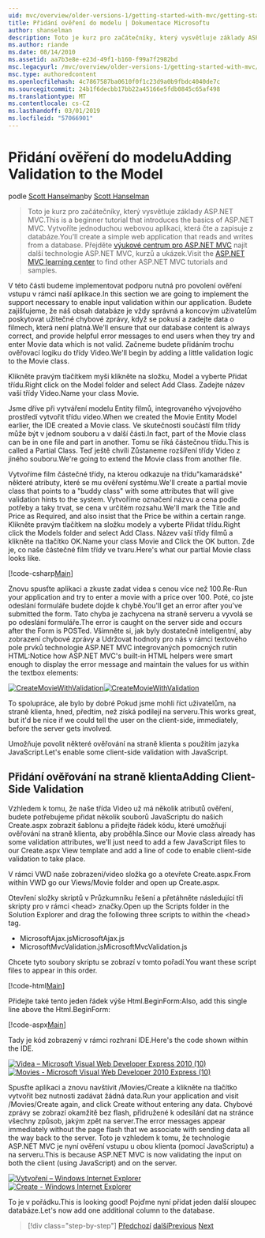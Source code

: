 ```yaml
---
uid: mvc/overview/older-versions-1/getting-started-with-mvc/getting-started-with-mvc-part7
title: Přidání ověření do modelu | Dokumentace Microsoftu
author: shanselman
description: Toto je kurz pro začátečníky, který vysvětluje základy ASP.NET MVC. Vytvořte jednoduchou webovou aplikaci, která čte a zapisuje z databáze.
ms.author: riande
ms.date: 08/14/2010
ms.assetid: aa7b3e8e-e23d-49f1-b160-f99a7f2982bd
msc.legacyurl: /mvc/overview/older-versions-1/getting-started-with-mvc/getting-started-with-mvc-part7
msc.type: authoredcontent
ms.openlocfilehash: 4c7867587ba0610f0f1c23d9a0b9fbdc4040de7c
ms.sourcegitcommit: 24b1f6decbb17bb22a45166e5fdb0845c65af498
ms.translationtype: MT
ms.contentlocale: cs-CZ
ms.lasthandoff: 03/01/2019
ms.locfileid: "57066901"
---
```

<a name="adding-validation-to-the-model"></a><span data-ttu-id="9937a-104">Přidání ověření do modelu</span><span class="sxs-lookup"><span data-stu-id="9937a-104">Adding Validation to the Model</span></span>
====================
<span data-ttu-id="9937a-105">podle [Scott Hanselman](https://github.com/shanselman)</span><span class="sxs-lookup"><span data-stu-id="9937a-105">by [Scott Hanselman](https://github.com/shanselman)</span></span>

> <span data-ttu-id="9937a-106">Toto je kurz pro začátečníky, který vysvětluje základy ASP.NET MVC.</span><span class="sxs-lookup"><span data-stu-id="9937a-106">This is a beginner tutorial that introduces the basics of ASP.NET MVC.</span></span> <span data-ttu-id="9937a-107">Vytvoříte jednoduchou webovou aplikaci, která čte a zapisuje z databáze.</span><span class="sxs-lookup"><span data-stu-id="9937a-107">You'll create a simple web application that reads and writes from a database.</span></span> <span data-ttu-id="9937a-108">Přejděte [výukové centrum pro ASP.NET MVC](../../../index.md) najít další technologie ASP.NET MVC, kurzů a ukázek.</span><span class="sxs-lookup"><span data-stu-id="9937a-108">Visit the [ASP.NET MVC learning center](../../../index.md) to find other ASP.NET MVC tutorials and samples.</span></span>


<span data-ttu-id="9937a-109">V této části budeme implementovat podporu nutná pro povolení ověření vstupu v rámci naší aplikace.</span><span class="sxs-lookup"><span data-stu-id="9937a-109">In this section we are going to implement the support necessary to enable input validation within our application.</span></span> <span data-ttu-id="9937a-110">Budete zajišťujeme, že náš obsah databáze je vždy správná a koncovým uživatelům poskytovat užitečné chybové zprávy, když se pokusí a zadejte data o filmech, která není platná.</span><span class="sxs-lookup"><span data-stu-id="9937a-110">We'll ensure that our database content is always correct, and provide helpful error messages to end users when they try and enter Movie data which is not valid.</span></span> <span data-ttu-id="9937a-111">Začneme budete přidáním trochu ověřovací logiku do třídy Video.</span><span class="sxs-lookup"><span data-stu-id="9937a-111">We'll begin by adding a little validation logic to the Movie class.</span></span>

<span data-ttu-id="9937a-112">Klikněte pravým tlačítkem myši klikněte na složku, Model a vyberte Přidat třídu.</span><span class="sxs-lookup"><span data-stu-id="9937a-112">Right click on the Model folder and select Add Class.</span></span> <span data-ttu-id="9937a-113">Zadejte název vaší třídy Video.</span><span class="sxs-lookup"><span data-stu-id="9937a-113">Name your class Movie.</span></span>

<span data-ttu-id="9937a-114">Jsme dříve při vytváření modelu Entity filmů, integrovaného vývojového prostředí vytvořit třídu video.</span><span class="sxs-lookup"><span data-stu-id="9937a-114">When we created the Movie Entity Model earlier, the IDE created a Movie class.</span></span> <span data-ttu-id="9937a-115">Ve skutečnosti součástí film třídy může být v jednom souboru a v další části.</span><span class="sxs-lookup"><span data-stu-id="9937a-115">In fact, part of the Movie class can be in one file and part in another.</span></span> <span data-ttu-id="9937a-116">Tomu se říká částečnou třídu.</span><span class="sxs-lookup"><span data-stu-id="9937a-116">This is called a Partial Class.</span></span> <span data-ttu-id="9937a-117">Teď ještě chvíli Zůstaneme rozšíření třídy Video z jiného souboru.</span><span class="sxs-lookup"><span data-stu-id="9937a-117">We're going to extend the Movie class from another file.</span></span>

<span data-ttu-id="9937a-118">Vytvoříme film částečné třídy, na kterou odkazuje na třídu"kamarádské" některé atributy, které se mu ověření systému.</span><span class="sxs-lookup"><span data-stu-id="9937a-118">We'll create a partial movie class that points to a "buddy class" with some attributes that will give validation hints to the system.</span></span> <span data-ttu-id="9937a-119">Vytvoříme označení názvu a cena podle potřeby a taky trvat, se cena v určitém rozsahu.</span><span class="sxs-lookup"><span data-stu-id="9937a-119">We'll mark the Title and Price as Required, and also insist that the Price be within a certain range.</span></span> <span data-ttu-id="9937a-120">Klikněte pravým tlačítkem na složku modely a vyberte Přidat třídu.</span><span class="sxs-lookup"><span data-stu-id="9937a-120">Right click the Models folder and select Add Class.</span></span> <span data-ttu-id="9937a-121">Název vaší třídy filmů a klikněte na tlačítko OK.</span><span class="sxs-lookup"><span data-stu-id="9937a-121">Name your class Movie and Click the OK button.</span></span> <span data-ttu-id="9937a-122">Zde je, co naše částečné film třídy ve tvaru.</span><span class="sxs-lookup"><span data-stu-id="9937a-122">Here's what our partial Movie class looks like.</span></span>

[!code-csharp[Main](getting-started-with-mvc-part7/samples/sample1.cs)]

<span data-ttu-id="9937a-123">Znovu spusťte aplikaci a zkuste zadat videa s cenou více než 100.</span><span class="sxs-lookup"><span data-stu-id="9937a-123">Re-Run your application and try to enter a movie with a price over 100.</span></span> <span data-ttu-id="9937a-124">Poté, co jste odeslání formuláře budete dojde k chybě.</span><span class="sxs-lookup"><span data-stu-id="9937a-124">You'll get an error after you've submitted the form.</span></span> <span data-ttu-id="9937a-125">Tato chyba je zachycena na straně serveru a vyvolá se po odeslání formuláře.</span><span class="sxs-lookup"><span data-stu-id="9937a-125">The error is caught on the server side and occurs after the Form is POSTed.</span></span> <span data-ttu-id="9937a-126">Všimněte si, jak byly dostatečně inteligentní, aby zobrazení chybové zprávy a Udržovat hodnoty pro nás v rámci textového pole prvků technologie ASP.NET MVC integrovaných pomocných rutin HTML:</span><span class="sxs-lookup"><span data-stu-id="9937a-126">Notice how ASP.NET MVC's built-in HTML helpers were smart enough to display the error message and maintain the values for us within the textbox elements:</span></span>

<span data-ttu-id="9937a-127">[![CreateMovieWithValidation](getting-started-with-mvc-part7/_static/image2.png)](getting-started-with-mvc-part7/_static/image1.png)</span><span class="sxs-lookup"><span data-stu-id="9937a-127">[![CreateMovieWithValidation](getting-started-with-mvc-part7/_static/image2.png)](getting-started-with-mvc-part7/_static/image1.png)</span></span>

<span data-ttu-id="9937a-128">To spolupráce, ale bylo by dobré Pokud jsme mohli říct uživatelům, na straně klienta, hned, předtím, než získá podílejí na serveru.</span><span class="sxs-lookup"><span data-stu-id="9937a-128">This works great, but it'd be nice if we could tell the user on the client-side, immediately, before the server gets involved.</span></span>

<span data-ttu-id="9937a-129">Umožňuje povolit některé ověřování na straně klienta s použitím jazyka JavaScript.</span><span class="sxs-lookup"><span data-stu-id="9937a-129">Let's enable some client-side validation with JavaScript.</span></span>

## <a name="adding-client-side-validation"></a><span data-ttu-id="9937a-130">Přidání ověřování na straně klienta</span><span class="sxs-lookup"><span data-stu-id="9937a-130">Adding Client-Side Validation</span></span>

<span data-ttu-id="9937a-131">Vzhledem k tomu, že naše třída Video už má několik atributů ověření, budete potřebujeme přidat několik souborů JavaScriptu do našich Create.aspx zobrazit šablonu a přidejte řádek kódu, které umožňují ověřování na straně klienta, aby proběhla.</span><span class="sxs-lookup"><span data-stu-id="9937a-131">Since our Movie class already has some validation attributes, we'll just need to add a few JavaScript files to our Create.aspx View template and add a line of code to enable client-side validation to take place.</span></span>

<span data-ttu-id="9937a-132">V rámci VWD naše zobrazení/video složka go a otevřete Create.aspx.</span><span class="sxs-lookup"><span data-stu-id="9937a-132">From within VWD go our Views/Movie folder and open up Create.aspx.</span></span>

<span data-ttu-id="9937a-133">Otevření složky skriptů v Průzkumníku řešení a přetáhněte následující tři skripty pro v rámci &lt;head&gt; značky.</span><span class="sxs-lookup"><span data-stu-id="9937a-133">Open up the Scripts folder in the Solution Explorer and drag the following three scripts to within the &lt;head&gt; tag.</span></span>

- <span data-ttu-id="9937a-134">MicrosoftAjax.js</span><span class="sxs-lookup"><span data-stu-id="9937a-134">MicrosoftAjax.js</span></span>
- <span data-ttu-id="9937a-135">MicrosoftMvcValidation.js</span><span class="sxs-lookup"><span data-stu-id="9937a-135">MicrosoftMvcValidation.js</span></span>

<span data-ttu-id="9937a-136">Chcete tyto soubory skriptu se zobrazí v tomto pořadí.</span><span class="sxs-lookup"><span data-stu-id="9937a-136">You want these script files to appear in this order.</span></span>

[!code-html[Main](getting-started-with-mvc-part7/samples/sample2.html)]

<span data-ttu-id="9937a-137">Přidejte také tento jeden řádek výše Html.BeginForm:</span><span class="sxs-lookup"><span data-stu-id="9937a-137">Also, add this single line above the Html.BeginForm:</span></span>

[!code-aspx[Main](getting-started-with-mvc-part7/samples/sample3.aspx)]

<span data-ttu-id="9937a-138">Tady je kód zobrazený v rámci rozhraní IDE.</span><span class="sxs-lookup"><span data-stu-id="9937a-138">Here's the code shown within the IDE.</span></span>

<span data-ttu-id="9937a-139">[![Videa – Microsoft Visual Web Developer Express 2010 (10)](getting-started-with-mvc-part7/_static/image4.png)](getting-started-with-mvc-part7/_static/image3.png)</span><span class="sxs-lookup"><span data-stu-id="9937a-139">[![Movies - Microsoft Visual Web Developer 2010 Express (10)](getting-started-with-mvc-part7/_static/image4.png)](getting-started-with-mvc-part7/_static/image3.png)</span></span>

<span data-ttu-id="9937a-140">Spusťte aplikaci a znovu navštívit /Movies/Create a klikněte na tlačítko vytvořit bez nutnosti zadávat žádná data.</span><span class="sxs-lookup"><span data-stu-id="9937a-140">Run your application and visit /Movies/Create again, and click Create without entering any data.</span></span> <span data-ttu-id="9937a-141">Chybové zprávy se zobrazí okamžitě bez flash, přidružené k odesílání dat na stránce všechny způsob, jakým zpět na server.</span><span class="sxs-lookup"><span data-stu-id="9937a-141">The error messages appear immediately without the page flash that we associate with sending data all the way back to the server.</span></span> <span data-ttu-id="9937a-142">Toto je vzhledem k tomu, že technologie ASP.NET MVC je nyní ověření vstupu u obou klienta (pomocí JavaScriptu) a na serveru.</span><span class="sxs-lookup"><span data-stu-id="9937a-142">This is because ASP.NET MVC is now validating the input on both the client (using JavaScript) and on the server.</span></span>

<span data-ttu-id="9937a-143">[![Vytvoření – Windows Internet Explorer](getting-started-with-mvc-part7/_static/image6.png)](getting-started-with-mvc-part7/_static/image5.png)</span><span class="sxs-lookup"><span data-stu-id="9937a-143">[![Create - Windows Internet Explorer](getting-started-with-mvc-part7/_static/image6.png)](getting-started-with-mvc-part7/_static/image5.png)</span></span>

<span data-ttu-id="9937a-144">To je v pořádku.</span><span class="sxs-lookup"><span data-stu-id="9937a-144">This is looking good!</span></span> <span data-ttu-id="9937a-145">Pojďme nyní přidat jeden další sloupec databáze.</span><span class="sxs-lookup"><span data-stu-id="9937a-145">Let's now add one additional column to the database.</span></span>

> [!div class="step-by-step"]
> <span data-ttu-id="9937a-146">[Předchozí](getting-started-with-mvc-part6.md)
> [další](getting-started-with-mvc-part8.md)</span><span class="sxs-lookup"><span data-stu-id="9937a-146">[Previous](getting-started-with-mvc-part6.md)
[Next](getting-started-with-mvc-part8.md)</span></span>
